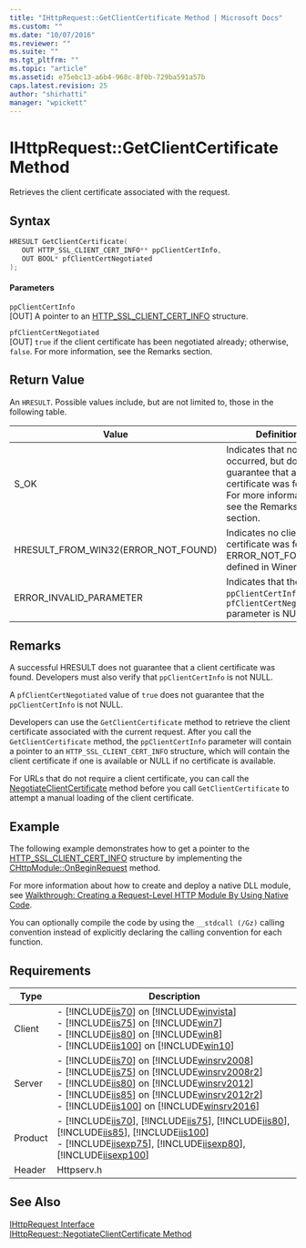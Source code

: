 ```yaml
---
title: "IHttpRequest::GetClientCertificate Method | Microsoft Docs"
ms.custom: ""
ms.date: "10/07/2016"
ms.reviewer: ""
ms.suite: ""
ms.tgt_pltfrm: ""
ms.topic: "article"
ms.assetid: e75ebc13-a6b4-968c-8f0b-729ba591a57b
caps.latest.revision: 25
author: "shirhatti"
manager: "wpickett"
---
```

# IHttpRequest::GetClientCertificate Method
Retrieves the client certificate associated with the request.  
  
## Syntax  
  
```cpp  
HRESULT GetClientCertificate(  
   OUT HTTP_SSL_CLIENT_CERT_INFO** ppClientCertInfo,  
   OUT BOOL* pfClientCertNegotiated  
);  
```  
  
#### Parameters  
 `ppClientCertInfo`  
 [OUT] A pointer to an [HTTP_SSL_CLIENT_CERT_INFO](http://go.microsoft.com/fwlink/?LinkId=63150) structure.  
  
 `pfClientCertNegotiated`  
 [OUT] `true` if the client certificate has been negotiated already; otherwise, `false`. For more information, see the Remarks section.  
  
## Return Value  
 An `HRESULT`. Possible values include, but are not limited to, those in the following table.  
  
|Value|Definition|  
|-----------|----------------|  
|S_OK|Indicates that no error occurred, but does not guarantee that a certificate was found. For more information, see the Remarks section.|  
|HRESULT_FROM_WIN32(ERROR_NOT_FOUND)|Indicates no client certificate was found. ERROR_NOT_FOUND is defined in Winerror.h.|  
|ERROR_INVALID_PARAMETER|Indicates that the `ppClientCertInfo` or `pfClientCertNegotiated` parameter is NULL.|  
  
## Remarks  
 A successful HRESULT does not guarantee that a client certificate was found. Developers must also verify that `ppClientCertInfo` is not NULL.  
  
 A `pfClientCertNegotiated` value of `true` does not guarantee that the `ppClientCertInfo` is not NULL.  
  
 Developers can use the `GetClientCertificate` method to retrieve the client certificate associated with the current request. After you call the `GetClientCertificate` method, the `ppClientCertInfo` parameter will contain a pointer to an `HTTP_SSL_CLIENT_CERT_INFO` structure, which will contain the client certificate if one is available or NULL if no certificate is available.  
  
 For URLs that do not require a client certificate, you can call the [NegotiateClientCertificate](../../../webdevelopment-reference\native-code-api\webdev-native-api-reference/ihttprequest-negotiateclientcertificate-method.md) method before you call `GetClientCertificate` to attempt a manual loading of the client certificate.  
  
## Example  
 The following example demonstrates how to get a pointer to the [HTTP_SSL_CLIENT_CERT_INFO](http://go.microsoft.com/fwlink/?LinkId=63150) structure by implementing the [CHttpModule::OnBeginRequest](../../../webdevelopment-reference\native-code-api\webdev-native-api-reference/chttpmodule-onbeginrequest-method.md) method.  
  
<!-- TODO: review snippet reference  [!CODE [IHttpRequestGetClientCertificate#2](IHttpRequestGetClientCertificate#2)]  -->  
  
 For more information about how to create and deploy a native DLL module, see [Walkthrough: Creating a Request-Level HTTP Module By Using Native Code](../../../webdevelopment-reference\native-code-development-overview\native-code-dev-overview/walkthrough-creating-a-request-level-http-module-by-using-native-code.md).  
  
 You can optionally compile the code by using the `__stdcall (/Gz)` calling convention instead of explicitly declaring the calling convention for each function.  
  
## Requirements  
  
|Type|Description|  
|----------|-----------------|  
|Client|-   [!INCLUDE[iis70](../../../wmi-provider/includes/iis70-md.md)] on [!INCLUDE[winvista](../../../wmi-provider/includes/winvista-md.md)]<br />-   [!INCLUDE[iis75](../../../wmi-provider/includes/iis75-md.md)] on [!INCLUDE[win7](../../../wmi-provider/includes/win7-md.md)]<br />-   [!INCLUDE[iis80](../../../wmi-provider/includes/iis80-md.md)] on [!INCLUDE[win8](../../../wmi-provider/includes/win8-md.md)]<br />-   [!INCLUDE[iis100](../../../wmi-provider/includes/iis100-md.md)] on [!INCLUDE[win10](../../../wmi-provider/includes/win10-md.md)]|  
|Server|-   [!INCLUDE[iis70](../../../wmi-provider/includes/iis70-md.md)] on [!INCLUDE[winsrv2008](../../../wmi-provider/includes/winsrv2008-md.md)]<br />-   [!INCLUDE[iis75](../../../wmi-provider/includes/iis75-md.md)] on [!INCLUDE[winsrv2008r2](../../../wmi-provider/includes/winsrv2008r2-md.md)]<br />-   [!INCLUDE[iis80](../../../wmi-provider/includes/iis80-md.md)] on [!INCLUDE[winsrv2012](../../../wmi-provider/includes/winsrv2012-md.md)]<br />-   [!INCLUDE[iis85](../../../wmi-provider/includes/iis85-md.md)] on [!INCLUDE[winsrv2012r2](../../../wmi-provider/includes/winsrv2012r2-md.md)]<br />-   [!INCLUDE[iis100](../../../wmi-provider/includes/iis100-md.md)] on [!INCLUDE[winsrv2016](../../../wmi-provider/includes/winsrv2016-md.md)]|  
|Product|-   [!INCLUDE[iis70](../../../wmi-provider/includes/iis70-md.md)], [!INCLUDE[iis75](../../../wmi-provider/includes/iis75-md.md)], [!INCLUDE[iis80](../../../wmi-provider/includes/iis80-md.md)], [!INCLUDE[iis85](../../../wmi-provider/includes/iis85-md.md)], [!INCLUDE[iis100](../../../wmi-provider/includes/iis100-md.md)]<br />-   [!INCLUDE[iisexp75](../../../webdevelopment-reference\native-code-api\webdev-native-api-reference/includes/iisexp75-md.md)], [!INCLUDE[iisexp80](../../../webdevelopment-reference\native-code-api\webdev-native-api-reference/includes/iisexp80-md.md)], [!INCLUDE[iisexp100](../../../webdevelopment-reference\native-code-api\webdev-native-api-reference/includes/iisexp100-md.md)]|  
|Header|Httpserv.h|  
  
## See Also  
 [IHttpRequest Interface](../../../webdevelopment-reference\native-code-api\webdev-native-api-reference/ihttprequest-interface.md)   
 [IHttpRequest::NegotiateClientCertificate Method](../../../webdevelopment-reference\native-code-api\webdev-native-api-reference/ihttprequest-negotiateclientcertificate-method.md)